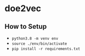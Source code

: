 # doe2vec
 
## How to Setup

- `python3.8 -m venv env` 
- `source ./env/bin/activate`
- `pip install -r requirements.txt`